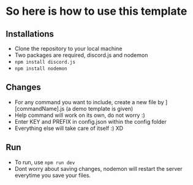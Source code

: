 # So here is how to use this template

## Installations

* Clone the repository to your local machine
* Two packages are required, discord.js and nodemon
* ```npm install discord.js ```
* ```npm install nodemon```

## Changes

* For any command you want to include, create a new file by ][commandName].js (a demo template is given)
* Help command will work on its own, do not worry :)
* Enter KEY and PREFIX in config.json within the config folder
* Everything else will take care of itself :) XD

## Run

* To run, use 
``` npm run dev ```
* Dont worry about saving changes, nodemon will restart the server everytime you save your files.